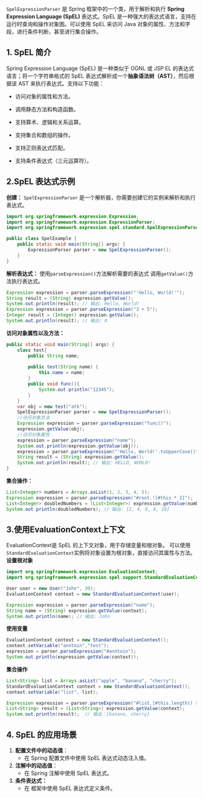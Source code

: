 `SpelExpressionParser` 是 Spring 框架中的一个类，用于解析和执行 **Spring Expression Language (SpEL)** 表达式。SpEL 是一种强大的表达式语言，支持在运行时查询和操作对象图。可以使用 SpEL 来访问 Java 对象的属性、方法和字段，进行条件判断，甚至进行集合操作。
## **1. SpEL 简介**

Spring Expression Language (SpEL) 是一种类似于 OGNL 或 JSP EL 的表达式语言；将一个字符串格式的 SpEL 表达式解析成一个**抽象语法树（AST）**，然后根据该 AST 来执行表达式。支持以下功能：

- 访问对象的属性和方法。
    
- 调用静态方法和构造函数。
    
- 支持算术、逻辑和关系运算。
    
- 支持集合和数组的操作。
    
- 支持正则表达式匹配。
    
- 支持条件表达式（三元运算符）。
## **2.SpEL 表达式示例**

**创建：**
`SpelExpressionParser` 是一个解析器，你需要创建它的实例来解析和执行表达式。

```java
import org.springframework.expression.Expression;
import org.springframework.expression.ExpressionParser;
import org.springframework.expression.spel.standard.SpelExpressionParser;

public class SpelExample {
    public static void main(String[] args) {
        ExpressionParser parser = new SpelExpressionParser();
    }
}
```
**解析表达式：**
使用`parseExpression()`方法解析需要的表达式
调用`getValue()`方法执行表达式。
```java
Expression expression = parser.parseExpression("'Hello, World!'");
String result = (String) expression.getValue();
System.out.println(result); // 输出: Hello, World!
Expression expression = parser.parseExpression("3 + 5");
Integer result = (Integer) expression.getValue();
System.out.println(result); // 输出: 8
```
**访问对象属性以及方法：**
```java
public static void main(String[] args) {  
    class test{  
        public String name;  
  
        public test(String name) {  
            this.name = name;  
        }  
        public void func(){  
            System.out.println("12345");  
        }  
    }  
    var obj = new test("atk");  
    SpelExpressionParser parser = new SpelExpressionParser();
    //访问对象方法  
    Expression expression = parser.parseExpression("func()");  
    expression.getValue(obj);  
    //访问对象属性
    expression = parser.parseExpression("name");  
    System.out.println(expression.getValue(obj));  
    expression = parser.parseExpression("'Hello, World!'.toUpperCase()");
	String result = (String) expression.getValue();
	System.out.println(result); // 输出: HELLO, WORLD!
}
```
**集合操作：**
```java
List<Integer> numbers = Arrays.asList(1, 2, 3, 4, 5);
Expression expression = parser.parseExpression("#root.![#this * 2]");
List<Integer> doubledNumbers = (List<Integer>) expression.getValue(numbers);
System.out.println(doubledNumbers); // 输出: [2, 4, 6, 8, 10]
```
## **3.使用EvaluationContext上下文**
EvaluationContext是 SpEL 的上下文对象，用于存储变量和根对象。
可以使用`StandardEvaluationContext`实例将对象设置为根对象，直接访问其属性与方法。
**设置根对象**
```java
import org.springframework.expression.EvaluationContext;
import org.springframework.expression.spel.support.StandardEvaluationContext;

User user = new User("John", 30);
EvaluationContext context = new StandardEvaluationContext(user);

Expression expression = parser.parseExpression("name");
String name = (String) expression.getValue(context);
System.out.println(name); // 输出: John
```
**使用变量**
```java
EvaluationContext context = new StandardEvaluationContext();  
context.setVariable("anntoin","test");  
expression = parser.parseExpression("#anntoin");  
System.out.println(expression.getValue(context));
```
**集合操作**
```java
List<String> list = Arrays.asList("apple", "banana", "cherry");
StandardEvaluationContext context = new StandardEvaluationContext();
context.setVariable("list", list);

Expression expression = parser.parseExpression("#list.[#this.length() > 5]");
List<String> result = (List<String>) expression.getValue(context);
System.out.println(result);  // 输出：[banana, cherry]
```
## **4. SpEL 的应用场景**

1. **配置文件中的动态值**：
	- 在 Spring 配置文件中使用 SpEL 表达式动态注入值。
2. **注解中的动态值**：
	- 在 Spring 注解中使用 SpEL 表达式。
3. **条件表达式：**
	- 在 框架中使用 SpEL 表达式定义条件。